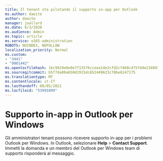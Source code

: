 ```yaml
---
title: Il tenant sta pilotando il supporto in-app per Outlook
ms.author: daeite
author: daeite
manager: joallard
ms.date: 6/3/2020
ms.audience: Admin
ms.topic: article
ms.service: o365-administration
ROBOTS: NOINDEX, NOFOLLOW
localization_priority: Normal
ms.custom:
- "3441"
- "9001442"
ms.openlocfilehash: 16c9929e0e0e7f13576cceea14e2cfd2cf468c475f49e216893667ca0fa1a00e
ms.sourcegitcommit: b5f7da89a650d2915dc652449623c78be6247175
ms.translationtype: MT
ms.contentlocale: it-IT
ms.lasthandoff: 08/05/2021
ms.locfileid: "53991899"
---
```

# <a name="in-app-support-in-outlook-for-windows"></a>Supporto in-app in Outlook per Windows

Gli amministratori tenant possono ricevere supporto in-app per i problemi Outlook per Windows. In Outlook, selezionare **Help**  >  **Contact Support**. Immetti la domanda e un membro del Outlook per Windows team di supporto risponderà al messaggio.